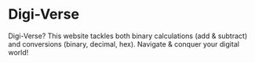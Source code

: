 # Digi-Verse
Digi-Verse?  This website tackles both binary calculations (add &amp; subtract) and conversions (binary, decimal, hex). Navigate &amp; conquer your digital world! 
